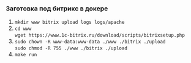 ### Заготовка под битрикс в докере

1. `mkdir www bitrix upload logs logs/apache`
2. `cd www`  
    `wget https://www.1c-bitrix.ru/download/scripts/bitrixsetup.php`
3. `sudo chown -R www-data:www-data ./www ./bitrix ./upload`  
    `sudo chmod -R 755 ./www ./bitrix ./upload`
4. `make run`
